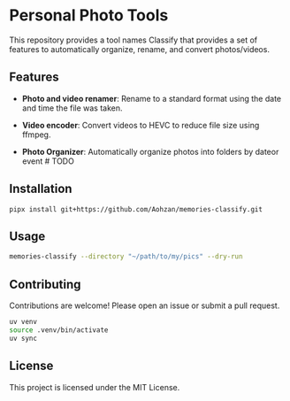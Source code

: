 # Personal Photo Tools

This repository provides a tool names Classify that provides a set of features to automatically organize, rename, and convert photos/videos.

## Features

- **Photo and video renamer**: Rename to a standard format using the date and time the file was taken.
- **Video encoder**: Convert videos to HEVC to reduce file size using ffmpeg.

- **Photo Organizer**: Automatically organize photos into folders by dateor event # TODO

## Installation

`pipx install git+https://github.com/Aohzan/memories-classify.git`

## Usage

```bash
memories-classify --directory "~/path/to/my/pics" --dry-run
```

## Contributing

Contributions are welcome! Please open an issue or submit a pull request.

```bash
uv venv
source .venv/bin/activate
uv sync
```

## License

This project is licensed under the MIT License.
